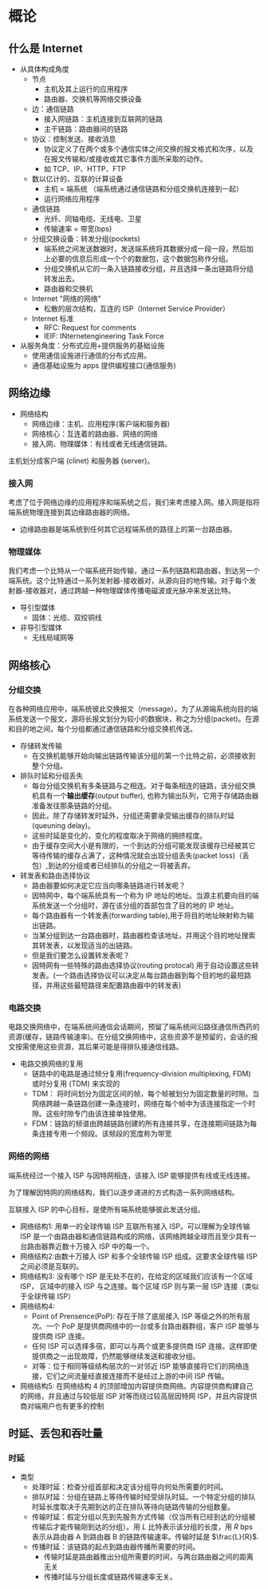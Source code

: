# 概论

## 什么是 Internet

- 从具体构成角度
    - 节点
        - 主机及其上运行的应用程序
        - 路由器、交换机等网络交换设备
    - 边：通信链路
        - 接入网链路：主机连接到互联网的链路
        - 主干链路：路由器间的链路
    - 协议：控制发送、接收消息
        - 协议定义了在两个或多个通信实体之间交换的报文格式和次序，以及在报文传输和/或接收或其它事件方面所采取的动作。
        - 如 TCP、IP、HTTP、FTP
    - 数以亿计的、互联的计算设备
        - 主机 = 端系统 （端系统通过通信链路和分组交换机连接到一起）
        - 运行网络应用程序
    - 通信链路
        - 光纤、同轴电缆、无线电、卫星
        - 传输速率 = 带宽(bps)
    - 分组交换设备：转发分组(pockets)
        - 端系统之间发送数据时，发送端系统将其数据分成一段一段，然后加上必要的信息后形成一个个的数据包，这个数据包称作分组。
        - 分组交换机从它的一条入链路接收分组，并且选择一条出链路将分组转发出去。
        - 路由器和交换机
    - Internet "网络的网络"
        - 松散的层次结构，互连的 ISP（Internet Service Provider）
    - Internet 标准
        - RFC: Request for comments
        - IEIF: INternetengineering Task Force
- 从服务角度：分布式应用+提供服务的基础设施
    - 使用通信设施进行通信的分布式应用。
    - 通信基础设施为 apps 提供编程接口(通信服务)
  
## 网络边缘

- 网络结构
    - 网络边缘：主机、应用程序(客户端和服务器)
    - 网络核心：互连着的路由器、网络的网络
    - 接入网、物理媒体：有线或者无线通信链路。

主机划分成客户端 (clinet) 和服务器 (server)。

### 接入网

考虑了位于网络边缘的应用程序和端系统之后，我们来考虑接入网。接入网是指将端系统物理连接到其边缘路由器的网络。

- 边缘路由器是端系统到任何其它远程端系统的路径上的第一台路由器。

### 物理媒体

我们考虑一个比特从一个端系统开始传输，通过一系列链路和路由器，到达另一个端系统。这个比特通过一系列发射器-接收器对，从源向目的地传输。对于每个发射器-接收器对，通过跨越一种物理媒体传播电磁波或光脉冲来发送比特。

- 导引型媒体
    - 固体：光缆、双绞铜线
- 非导引型媒体
    - 无线局域网等

## 网络核心

### 分组交换

在各种网络应用中，端系统彼此交换报文（message）。为了从源端系统向目的端系统发送一个报文，源将长报文划分为较小的数据块，称之为分组(packet)。在源和目的地之间，每个分组都通过通信链路和分组交换机传送。

- 存储转发传输
    - 在交换机能够开始向输出链路传输该分组的第一个比特之前，必须接收到整个分组。
- 排队时延和分组丢失
    - 每台分组交换机有多条链路与之相连。对于每条相连的链路，该分组交换机具有一个**输出缓存**(output buffer), 也称为输出队列，它用于存储路由器准备发往那条链路的分组。
    - 因此，除了存储转发时延外，分组还需要承受输出缓存的排队时延(queuning delay)。
    - 这些时延是变化的，变化的程度取决于网络的拥挤程度。
    - 由于缓存空间大小是有限的，一个到达的分组可能发现该缓存已经被其它等待传输的缓存占满了，这种情况就会出现分组丢失(packet loss)（丢包）,到达的分组或者已经排队的分组之一将被丢弃。
- 转发表和路由选择协议
    - 路由器要如何决定它应当向哪条链路进行转发呢？
    - 因特网中，每个端系统具有一个称为 IP 地址的地址。当源主机要向目的端系统发送一个分组时，源在该分组的首部包含了目的地的 IP 地址。
    - 每个路由器有一个转发表(forwarding table),用于将目的地址映射称为输出链路。
    - 当某分组到达一台路由器时，路由器检查该地址，并用这个目的地址搜索其转发表，以发现适当的出链路。
    - 但是我们要怎么设置转发表呢？
    - 因特网有一些特殊的路由选择协议(routing protocal) 用于自动设置这些转发表。(一个路由选择协议可以决定从每台路由器到每个目的地的最短路径，并用这些最短路径来配置路由器中的转发表)

### 电路交换

电路交换网络中，在端系统间通信会话期间，预留了端系统间沿路径通信所西药的资源(缓存，链路传输速率)。在分组交换网络中，这些资源不是预留的，会话的报文按需使用这些资源，其后果可能是得排队接通信线路。

- 电路交换网络的复用
    - 链路中的电路是通过频分复用(frequency-division multiplexing, FDM) 或时分复用 (TDM) 来实现的
    - TDM： 将时间划分为固定区间的帧，每个帧被划分为固定数量的时隙。当网络跨越一条链路创建一条连接时，网络在每个帧中为该连接指定一个时隙。这些时隙专门由该连接单独使用。
    - FDM：链路的频谱由跨越链路创建的所有连接共享，在连接期间链路为每条连接专用一个频段。该频段的宽度称为带宽
### 网络的网络

端系统经过一个接入 ISP 与因特网相连，该接入 ISP 能够提供有线或无线连接。

为了理解因特网的网络结构，我们以逐步递进的方式构造一系列网络结构。

互联接入 ISP 的中心目标，是使所有端系统能够彼此发送分组。

- 网络结构1: 用单一的全球传输 ISP 互联所有接入 ISP。可以理解为全球传输 ISP 是一个由路由器和通信链路构成的网络，该网络跨越全球而且至少具有一台路由器靠近数十万接入 ISP 中的每一个。
- 网络结构2:由数十万接入 ISP 和多个全球传输 ISP 组成。这要求全球传输 ISP 之间必须是互联的。
- 网络结构3: 没有哪个 ISP 是无处不在的，在给定的区域我们应该有一个区域 ISP， 区域中的接入 ISP 与之连接。每个区域 ISP 则与第一层 ISP 连接（类似于全球传输 ISP）
- 网络结构4: 
  - Point of Prensence(PoP): 存在于除了底层接入 ISP 等级之外的所有层次。一个 PoP 是提供商网络中的一台或多台路由器群组，客户 ISP 能够与提供商 ISP 连接。
  - 任何 ISP 可以选择多宿，即可以与两个或更多提供商 ISP 连接。这样即使提供商之一出现故障，仍然能够继续发送和接收分组。
  - 对等：位于相同等级结构层次的一对邻近 ISP 能够直接将它们的网络连接，它们之间流量经直接连接而不是经过上游的中间 ISP 传输。
- 网络结构5: 在网络结构 4 的顶部增加内容提供商网络。内容提供商构建自己的网络，并且通过与较低层 ISP 对等而绕过较高层因特网 ISP，并且内容提供商对端用户也有更多的控制

## 时延、丢包和吞吐量

### 时延

- 类型
    - 处理时延：检查分组首部和决定该分组导向何处所需要的时间。
    - 排队时延：分组在链路上等待传输时经受排队时延。一个特定分组的排队时延长度取决于先期到达的正在排队等待向链路传输的分组数量。
    - 传输时延：假定分组以先到先服务方式传输（仅当所有已经到达的分组被传输后才能传输刚到达的分组）。用 $L$ 比特表示该分组的长度，用 $R$ bps 表示从路由器 A 到路由器 B 的链路传输速率。传输时延是 $\frac{L}{R}$.
    - 传播时延：该链路的起点到路由器传播所需要的时间。
        - 传输时延是路由器推出分组所需要的时间，与两台路由器之间的距离无关
        - 传播时延与分组长度或链路传输速率无关。